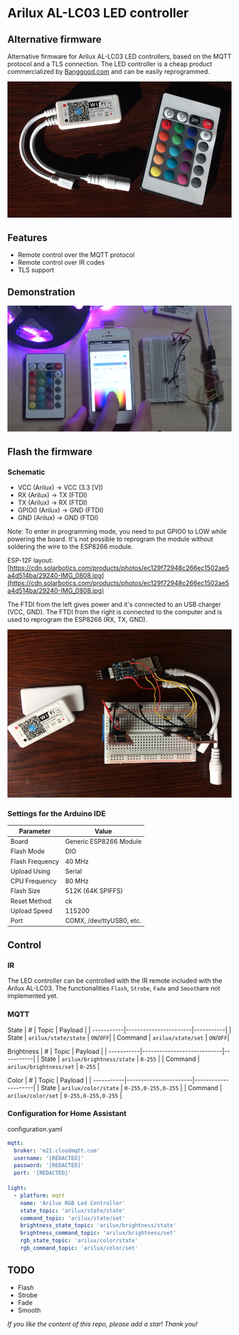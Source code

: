 # Arilux AL-LC03 LED controller
## Alternative firmware
Alternative firmware for Arilux AL-LC03 LED controllers, based on the MQTT protocol and a TLS connection.
The LED controller is a cheap product commercialized by [Banggood.com](http://www.banggood.com/ARILUX-AL-LC03-Super-Mini-LED-WIFI-APP-Controller-Remote-Control-For-RGB-LED-Strip-DC-9-12V-p-1060223.html) and can be easily reprogrammed.

![Arilux](images/Arilux.png)

## Features
- Remote control over the MQTT protocol
- Remote control over IR codes
- TLS support

## Demonstration

[![Arilux AL-LC03 + IR + MQTT + Home Assistant](images/Youtube.png)](https://www.youtube.com/watch?v=IKh0inaLvAU "Arilux AL-LC03 + IR + MQTT + Home Assistant")

## Flash the firmware
### Schematic
- VCC (Arilux) -> VCC (3.3 [V])
- RX  (Arilux) -> TX  (FTDI)
- TX  (Arilux) -> RX  (FTDI)
- GPIO0 (Arilux) -> GND (FTDI)
- GND (Arilux) -> GND (FTDI)

Note: To enter in programming mode, you need to put GPIO0 to LOW while powering the board. It's not possible to reprogram the module without soldering the wire to the ESP8266 module.

ESP-12F layout: [https://cdn.solarbotics.com/products/photos/ec129f72948c266ec1502ae5a4d514ba/29240-IMG_0808.jpg](https://cdn.solarbotics.com/products/photos/ec129f72948c266ec1502ae5a4d514ba/29240-IMG_0808.jpg)

The FTDI from the left gives power and it's connected to an USB charger (VCC, GND). The FTDI from the right is connected to the computer and is used to reprogram the ESP8266 (RX, TX, GND).

![Layout](images/Layout.jpg)

### Settings for the Arduino IDE

| Parameter       | Value                    |
| ----------------|--------------------------|
| Board           | Generic ESP8266 Module   |
| Flash Mode      | DIO                      |  
| Flash Frequency | 40 MHz                   |  
| Upload Using    | Serial                   |  
| CPU Frequency   | 80 MHz                   |  
| Flash Size      | 512K (64K SPIFFS)        |  
| Reset Method    | ck                       |  
| Upload Speed    | 115200                   |  
| Port            | COMX, /dev/ttyUSB0, etc. |

## Control
### IR
The LED controller can be controlled with the IR remote included with the Arilux AL-LC03. The functionalities `Flash`, `Strobe`, `Fade` and `Smooth`are not implemented yet.
### MQTT
State
| #          | Topic                 | Payload   |
| -----------|-----------------------|-----------|
| State      | `arilux/state/state`  | `ON`/`OFF`|
| Command    | `arilux/state/set`    | `ON`/`OFF`|

Brightness
| #          | Topic                      | Payload   |
| -----------|----------------------------|-----------|
| State      | `arilux/brightness/state`  |  `0-255`  |
| Command    | `arilux/brightness/set`    |  `0-255`  |

Color
| #          | Topic                 | Payload             |
| -----------|-----------------------|---------------------|
| State      | `arilux/color/state`  | `0-255,0-255,0-255` |
| Command    | `arilux/color/set`    | `0-255,0-255,0-255` |

### Configuration for Home Assistant
configuration.yaml
```yaml
mqtt:
  broker: 'm21.cloudmqtt.com'
  username: '[REDACTED]'
  password: '[REDACTED]'
  port: '[REDACTED]'

light:
  - platform: mqtt
    name: 'Arilux RGB Led Controller'
    state_topic: 'arilux/state/state'
    command_topic: 'arilux/state/set'
    brightness_state_topic: 'arilux/brightness/state'
    brightness_command_topic: 'arilux/brightness/set'
    rgb_state_topic: 'arilux/color/state'
    rgb_command_topic: 'arilux/color/set'
```

## TODO
- Flash
- Strobe
- Fade
- Smooth

*If you like the content of this repo, please add a star! Thank you!*
